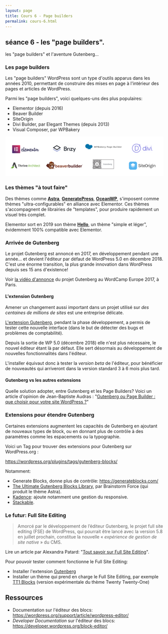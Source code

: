 ```yaml
---
layout: page
title: Cours 6 - Page builders
permalink: cours-6.html
---
```


## séance 6 - les "page builders".

les "page builders" et l'aventure Gutenberg... 

### Les page builders

Les "page builders" WordPress sont un type d'outils apparus dans les années 2010, permettant de construire des mises en page à l'intérieur des pages et articles de WordPress.

Parmi les "page builders", voici quelques-uns des plus populaires:

- Elementor (depuis 2016)
- Beaver Builder
- SiteOrigin
- Divi Builder, par Elegant Themes (depuis 2013)
- Visual Composer, par WPBakery

![Quelques Page Builders populaires](images/page-builders.png)

### Les thèmes "à tout faire"

Des thèmes comme **[Astra](https://wpastra.com/)**, **[GeneratePress](https://generatepress.com/)**, **[OceanWP](https://oceanwp.org/)**, s'imposent comme thèmes "ultra-configurables" en alliance avec Elementor. Ces thèmes s'accompagnent de librairies de "templates", pour produire rapidement un visuel très complet.

Elementor sort en 2019 son thème **[Hello](https://elementor.com/hello-theme/)**, un thème "simple et léger", évidemment 100% compatible avec Elementor.

### Arrivée de Gutenberg

Le projet Gutenberg est annoncé en 2017, en développement pendant une année... et devient l'éditeur par défaut de WordPress 5.0 en décembre 2018. C'est une énorme transition, la plus grande innovation dans WordPress depuis ses 15 ans d'existence!

Voir [la vidéo d'annonce](https://wordpress.tv/2017/12/04/matt-mullenweg-state-of-the-word-2017/) du projet Gutenberg au WordCamp Europe 2017, à Paris.

#### L'extension Gutenberg

Amener un changement aussi important dans un projet utilisé sur *des centaines de millions de sites* est une entreprise délicate.

[L'extension Gutenberg](https://fr.wordpress.org/plugins/gutenberg/), pendant la phase développement, a permis de tester cette nouvelle interface (dans le but de détecter des bugs et problèmes de comptabilité). 

Depuis la sortie de WP 5.0 (décembre 2018) elle n'est plus nécessaire, le nouvel éditeur étant là par défaut. Elle sert désormais au développement de nouvelles fonctionnalités dans l'éditeur. 

L'installer équivaut donc à tester la *version beta* de l'éditeur, pour bénéficier de nouveautés qui arriveront dans la version standard 3 à 6 mois plus tard.

#### Gutenberg vs les autres extensions

Quelle solution adopter, entre Gutenberg et les Page Builders? Voici un article d'opinion de Jean-Baptiste Audras : "[Gutenberg ou Page Builder : que choisir pour votre site WordPress ?](https://www.whodunit.fr/gutenberg-ou-page-builder-que-choisir-pour-votre-site-wordpress/)"

### Extensions pour étendre Gutenberg

Certaines extensions augmentent les capacités de Gutenberg en ajoutant de nouveaux types de block, ou en donnant plus de contrôle à des paramètres comme les espacements ou la typographie.

Voici un Tag pour trouver des extensions pour Gutenberg sur WordPress.org :

https://wordpress.org/plugins/tags/gutenberg-blocks/

Notamment:

- Generate Blocks, donne plus de contrôle: https://generateblocks.com/
- [The Ultimate Gutenberg Blocks Library](https://fr.wordpress.org/plugins/ultimate-addons-for-gutenberg/), par Brainstorm Force (qui produit le thème Astra).
- [Kadence](https://www.kadenceblocks.com/): ajoute notamment une gestion du responsive.
- [Stackable](https://wpstackable.com/).

### Le futur: Full Site Editing

> Amorcé par le développement de l’éditeur Gutenberg, le projet full site editing (FSE) de WordPress, qui pourrait être lancé avec la version 5.8 en juillet prochain, constitue la nouvelle « *expérience de gestion de site native* » du CMS. 

Lire un article par Alexandra Patard: "[Tout savoir sur Full Site Editing](https://www.blogdumoderateur.com/wordpress-full-site-editing-evolution-cms/)".

Pour pouvoir tester comment fonctionne le Full Site Editing:

- Installer l'extension [Gutenberg](https://fr.wordpress.org/plugins/gutenberg/)
- Installer un thème qui prend en charge le Full Site Editing, par exemple [TT1 Blocks](https://wordpress.org/themes/tt1-blocks/) (version expérimentale du thème Twenty Twenty-One)

## Ressources

- Documentation sur l'éditeur des blocs: https://wordpress.org/support/article/wordpress-editor/
- *Developer Documentation* sur l'éditeur des blocs: https://developer.wordpress.org/block-editor/

